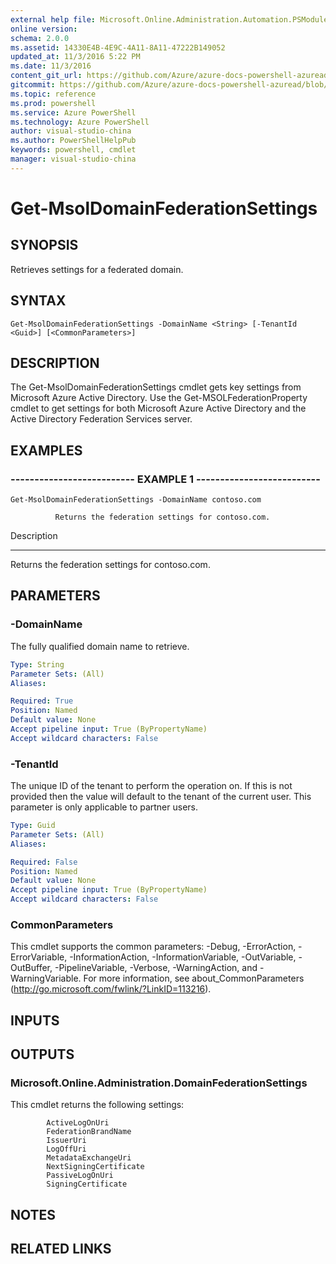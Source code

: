 ```yaml
---
external help file: Microsoft.Online.Administration.Automation.PSModule.dll-Help.xml
online version: 
schema: 2.0.0
ms.assetid: 14330E4B-4E9C-4A11-8A11-47222B149052
updated_at: 11/3/2016 5:22 PM
ms.date: 11/3/2016
content_git_url: https://github.com/Azure/azure-docs-powershell-azuread/blob/master/Azure%20AD%20Cmdlets/MSOnline/v1/Get-MsolDomainFederationSettings.md
gitcommit: https://github.com/Azure/azure-docs-powershell-azuread/blob/cedef1609da4230592c00be27ccc62e342e2df61/Azure%20AD%20Cmdlets/MSOnline/v1/Get-MsolDomainFederationSettings.md
ms.topic: reference
ms.prod: powershell
ms.service: Azure PowerShell
ms.technology: Azure PowerShell
author: visual-studio-china
ms.author: PowerShellHelpPub
keywords: powershell, cmdlet
manager: visual-studio-china
---
```


# Get-MsolDomainFederationSettings

## SYNOPSIS
Retrieves settings for a federated domain.

## SYNTAX

```
Get-MsolDomainFederationSettings -DomainName <String> [-TenantId <Guid>] [<CommonParameters>]
```

## DESCRIPTION
The Get-MsolDomainFederationSettings cmdlet gets key settings from Microsoft Azure Active Directory.
Use the Get-MSOLFederationProperty cmdlet to get settings for both Microsoft Azure Active Directory and the Active Directory Federation Services server.

## EXAMPLES

### -------------------------- EXAMPLE 1 --------------------------
```
Get-MsolDomainFederationSettings -DomainName contoso.com

          Returns the federation settings for contoso.com.
```

Description

-----------

Returns the federation settings for contoso.com.

## PARAMETERS

### -DomainName
The fully qualified domain name to retrieve.

```yaml
Type: String
Parameter Sets: (All)
Aliases: 

Required: True
Position: Named
Default value: None
Accept pipeline input: True (ByPropertyName)
Accept wildcard characters: False
```

### -TenantId
The unique ID of the tenant to perform the operation on.
If this is not provided then the value will default to the tenant of the current user.
This parameter is only applicable to partner users.

```yaml
Type: Guid
Parameter Sets: (All)
Aliases: 

Required: False
Position: Named
Default value: None
Accept pipeline input: True (ByPropertyName)
Accept wildcard characters: False
```

### CommonParameters
This cmdlet supports the common parameters: -Debug, -ErrorAction, -ErrorVariable, -InformationAction, -InformationVariable, -OutVariable, -OutBuffer, -PipelineVariable, -Verbose, -WarningAction, and -WarningVariable. For more information, see about_CommonParameters (http://go.microsoft.com/fwlink/?LinkID=113216).

## INPUTS

## OUTPUTS

### Microsoft.Online.Administration.DomainFederationSettings
This cmdlet returns the following settings:

            ActiveLogOnUri
            FederationBrandName
            IssuerUri
            LogOffUri
            MetadataExchangeUri
            NextSigningCertificate
            PassiveLogOnUri
            SigningCertificate

## NOTES

## RELATED LINKS


